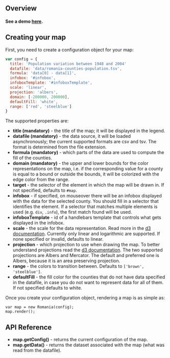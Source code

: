 ## Overview

#### See a demo [here](http://improve.ro/sandbox/romania/).

## Creating your map

First, you need to create a configuration object for your map:

````javascript
var config = {
  title: 'Population variation between 1948 and 2004'
  datafile: 'data/romania-counties-population.tsv',
  formula: 'data[0] - data[1]',
  infobox: '#infobox',
  infoboxTemplate: '#infoboxTemplate',
  scale: 'linear',
  projection: 'albers',
  domain: [-200000, 200000],
  defaultFill: 'white',
  range: ['red', 'steelblue']
}
````

The supported properties are:

* __title (mandatory)__ - the title of the map; it will be displayed in the legend. 
* __datafile (mandatory)__ - the data source, it will be loaded asynchronously; the current supported formats are csv and tsv. The format is determined from the file extension.
* __formula (mandatory)__ - which parts of the data are used to compute the fill of the counties. 
* __domain (mandatory)__ - the upper and lower bounds for the color representations on the map, i.e. if the corresponding value for a county is equal to a bound or outside the bounds, it will be colorized with the edge color from the range.
* __target__ - the selector of the element in which the map will be drawn in. If not specified, defaults to `#map`.
* __infobox__ - if specified, on mouseover there will be an infobox displayed with the data for the selected county. You should fill in a selector that identifies the element. If a selector that matches multiple elements is used (e.g. `div`, `.info`), the first match found will be used.
* __infoboxTemplate__ - id of a handlebars template that controls what gets displayed in the infobox.
* __scale__ - the scale for the data representation. Read more in the [d3 documentation](https://github.com/mbostock/d3/wiki/Quantitative-Scales). Currently only linear and logarithmic are supported. If none specified or invalid, defaults to linear.
* __projection__ - which projection to use when drawing the map. To better understand projections read the [d3 documentation](https://github.com/mbostock/d3/wiki/Geo-Projections). The two supported projections are Albers and Mercator. The default and preferred one is Albers, because it is an area preserving projection.
* __range__ - the colors to transition between. Defaults to `['brown', 'steelblue']`.
* __defaultFill__ - the fill color for the counties that do not have data specified in the datafile, in case you do not want to represent data for all of them. If not specified defaults to white.

Once you create your configuration object, rendering a map is as simple as:

````
var map = new Romania(config);
map.render();
````

## API Reference

* __map.getConfig()__ - returns the current configuration of the map.
* __map.getData()__ - returns the dataset associated with the map (what was read from the datafile).